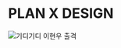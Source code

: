 # PLAN X DESIGN
![기디기디](https://user-images.githubusercontent.com/77521509/211255915-374477c3-e2fe-4f4f-9525-d00222b6adc4.png)
이현우 출격
